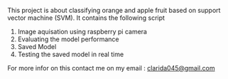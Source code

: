 This project is about classifying orange and apple fruit based on support vector machine (SVM).
It contains the following script
1.	Image aquisation using raspberry pi camera
2.	Evaluating the model performance
3.  Saved Model
3.	Testing the saved model in real time

For more infor on this contact me on my email : clarida045@gmail.com
